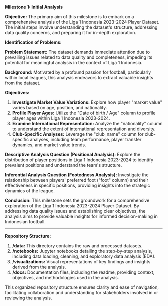 **Milestone 1: Initial Analysis**

**Objective:**
The primary aim of this milestone is to embark on a comprehensive analysis of the Liga 1 Indonesia 2023-2024 Player Dataset. The initial steps involve understanding the dataset's structure, addressing data quality concerns, and preparing it for in-depth exploration.

**Identification of Problems:**

**Problem Statement:**
The dataset demands immediate attention due to prevailing issues related to data quality and completeness, impeding its potential for meaningful analysis in the context of Liga 1 Indonesia.

**Background:**
Motivated by a profound passion for football, particularly within local leagues, this analysis endeavors to extract valuable insights from the dataset.

**Objectives:**
1. **Investigate Market Value Variations:** Explore how player "market value" varies based on age, position, and nationality.
2. **Profile Player Ages:** Utilize the "Date of birth / Age" column to profile player ages within Liga 1 Indonesia 2023-2024.
3. **Examine International Representation:** Analyze the "nationality" column to understand the extent of international representation and diversity.
4. **Club-Specific Analyses:** Leverage the "club_name" column for club-specific analyses, including team performance, player transfer dynamics, and market value trends.

**Descriptive Analysis Question (Positional Analysis):**
Explore the distribution of player positions in Liga 1 Indonesia 2023-2024 to identify prevalent positions and understand the team's structure.

**Inferential Analysis Question (Footedness Analysis):**
Investigate the relationship between players' preferred foot ("foot" column) and their effectiveness in specific positions, providing insights into the strategic dynamics of the league.

**Conclusion:**
This milestone sets the groundwork for a comprehensive exploration of the Liga 1 Indonesia 2023-2024 Player Dataset. By addressing data quality issues and establishing clear objectives, the analysis aims to provide valuable insights for informed decision-making in Indonesian football.

---

**Repository Structure:**

1. **/data:** This directory contains the raw and processed datasets.
2. **/notebooks:** Jupyter notebooks detailing the step-by-step analysis, including data loading, cleaning, and exploratory data analysis (EDA).
3. **/visualizations:** Visual representations of key findings and insights derived from the analysis.
4. **/docs:** Documentation files, including the readme, providing context, objectives, and methodologies used in the analysis.

This organized repository structure ensures clarity and ease of navigation, facilitating collaboration and understanding for stakeholders involved in or reviewing the analysis.